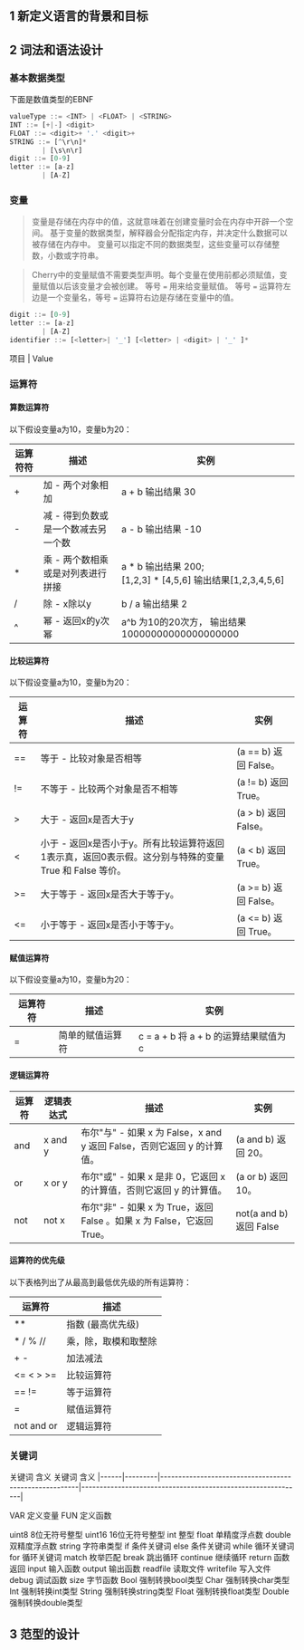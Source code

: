 ##  1 新定义语言的背景和目标
##  2 词法和语法设计
### 基本数据类型
下面是数值类型的EBNF
```javascript
valueType ::= <INT> | <FLOAT> | <STRING> 
INT ::= [+|-] <digit>
FLOAT ::= <digit>+ '.' <digit>+
STRING ::= [^\r\n]*
        | [\s\n\r]
digit ::= [0-9]
letter ::= [a-z] 
        | [A-Z]

```

### 变量
>变量是存储在内存中的值，这就意味着在创建变量时会在内存中开辟一个空间。 基于变量的数据类型，解释器会分配指定内存，并决定什么数据可以被存储在内存中。
变量可以指定不同的数据类型，这些变量可以存储整数，小数或字符串。

>Cherry中的变量赋值不需要类型声明。每个变量在使用前都必须赋值，变量赋值以后该变量才会被创建。
等号 `=` 用来给变量赋值。 等号 `=` 运算符左边是一个变量名，等号 `=` 运算符右边是存储在变量中的值。
```javascript
digit ::= [0-9]
letter ::= [a-z]
        | [A-Z]
identifier ::= [<letter>| '_'] [<letter> | <digit> | '_' ]*
```
项目     | Value
### 运算符
#### 算数运算符
以下假设变量a为10，变量b为20：


| 运算符符 | 描述                  | 实例                                                         |
|------|---------------------|------------------------------------------------------------|
| +    | 加 - 两个对象相加          | a + b 输出结果 30                                              |
| -    | 减 - 得到负数或是一个数减去另一个数 | a - b 输出结果 -10                                             |
| *    | 乘 - 两个数相乘或是对列表进行拼接  | a * b 输出结果 200;  <br/> [1,2,3] * [4,5,6] 输出结果[1,2,3,4,5,6] |
| /    | 除 - x除以y            | b / a 输出结果 2                                               |
| ^    | 幂 - 返回x的y次幂         | a^b 为10的20次方， 输出结果10000000000000000000                     |

#### 比较运算符
以下假设变量a为10，变量b为20：

| 运算符 | 	描述 	                                                          | 实例                             |
|-----|----------------------------------------------------------------|--------------------------------|
| ==  | 	等于 - 比较对象是否相等	                                                | (a == b) 返回 False。             |
| !=	 | 不等于 - 比较两个对象是否不相等                                              | 	(a != b) 返回 True。             |
| \>	 | 大于 - 返回x是否大于y                                                  | (a > b) 返回 False。              |
| <	  | 小于 - 返回x是否小于y。所有比较运算符返回1表示真，返回0表示假。这分别与特殊的变量 True 和 False 等价。	 | (a < b) 返回 True。               |
| >=	 | 大于等于 - 返回x是否大于等于y。	                                            | (a >= b) 返回 False。             |
| <=	 | 小于等于 - 返回x是否小于等于y。	                                            | (a <= b) 返回 True。              |

#### 赋值运算符
以下假设变量a为10，变量b为20：

| 运算符符 | 描述       | 实例                           |
|------|----------|------------------------------|
| =    | 简单的赋值运算符 | c = a + b 将 a + b 的运算结果赋值为 c |

#### 逻辑运算符
| 运算符	 | 逻辑表达式	  | 描述                                                    | 	实例                                                         |
|------|---------|-------------------------------------------------------|-------------------------------------------------------------|
| and  | x and y | 	布尔"与" - 如果 x 为 False，x and y 返回 False，否则它返回 y 的计算值。	 | (a and b) 返回 20。                                            |
| or	  | x or y	 | 布尔"或" - 如果 x 是非 0，它返回 x 的计算值，否则它返回 y 的计算值。            | 	(a or b)                                           返回 10。  |                                                   
| not	 | not x	  | 布尔"非" - 如果 x 为 True，返回 False 。如果 x 为 False，它返回 True。	 | not(a and b)                                       返回 False |                                                    

#### 运算符的优先级
以下表格列出了从最高到最低优先级的所有运算符：

| 运算符         | 	描述        |
|-------------|------------|
| **	         | 指数 (最高优先级) |
| * / % //	   | 乘，除，取模和取整除 |
| + -         | 	加法减法      |
| <= < > >=	  | 比较运算符      |
| == !=	      | 等于运算符      |
| =	          | 赋值运算符      |
| not and or	 | 逻辑运算符      |


### 关键词
关键词 含义 关键词 含义
|------|---------|-------------------------------------------------------|-------------------------------------------------------------|

VAR 定义变量
FUN 定义函数

uint8 8位无符号整型 uint16 16位无符号整型
int 整型 float 单精度浮点数
double 双精度浮点数 string 字符串类型
if 条件关键词 else 条件关键词
while 循环关键词 for 循环关键词
match 枚举匹配 break 跳出循环
continue 继续循环 return 函数返回
input 输入函数 output 输出函数
readfile 读取文件 writefile 写入文件
debug 调试函数 size 字节函数
Bool 强制转换bool类型 Char 强制转换char类型
Int 强制转换int类型 String 强制转换string类型
Float 强制转换float类型 Double 强制转换double类型
##  3 范型的设计